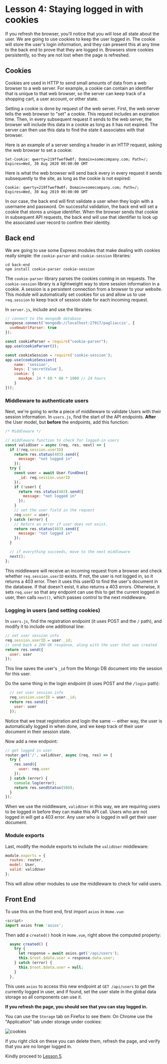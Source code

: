 # Lesson 4: Staying logged in with cookies

If you refresh the browser, you'll notice that you will lose all state about the user. We are going to use cookies to keep the user logged in. The cookie will store the user's login information, and they can present this at any time to the back end to prove that they are logged in. Browsers store cookies persistently, so they are not lost when the page is refreshed.

## Cookies

Cookies are used in HTTP to send small amounts of data from a web browser to a web server. For example, a cookie can contain an
identifier that is unique to that web browser, so the server can keep track of a shopping cart, a user account, or other state.

Setting a cookie is done by request of the web server. First, the web server tells the web browser to "set" a cookie. This request
includes an expiration time. Then, in every subsequent request it sends to the web server, the browser will include this data in a cookie
as long as it has not expired. The server can then use this data to find the state it associates with that browser.

Here is an example of a server sending a header in an HTTP request, asking the web browser to set a cookie:

```
Set-Cookie: qwerty=219ffwef9w0f; Domain=somecompany.com; Path=/; Expires=Wed, 30 Aug 2020 00:00:00 GMT
```

Here is what the web browser will send back every in every request it sends subsequently to the site, as long as the cookie is not expired:

```
Cookie: qwerty=219ffwef9w0f; Domain=somecompany.com; Path=/; Expires=Wed, 30 Aug 2019 00:00:00 GMT
```

In our case, the back end will first validate a user when they login with a username and password. On successful validation, the back end will set a cookie that stores a unique identifier. When the browser sends that cookie in subsequent API requests, the back end will use that identifier to look up the associated user record to confirm their identity.

## Back end

We are going to use some Express modules that make dealing with cookies really simple: the `cookie-parser` and `cookie-session` libraries:

```
cd back-end
npm install cookie-parser cookie-session
```

The `cookie-parser` library parses the cookies coming in on requests. The `cookie-session` library is a lightweight way to store session information in a cookie. A session is a persistent connection from a browser to your website. This module will automatically set cookies for us and allow us to use `req.session` to keep track of session state for each incoming request.

In `server.js`, include and use the libraries:

```javascript
// connect to the mongodb database
mongoose.connect('mongodb://localhost:27017/pagliaccio', {
  useNewUrlParser: true
});

const cookieParser = require("cookie-parser");
app.use(cookieParser());

const cookieSession = require('cookie-session');
app.use(cookieSession({
    name: 'session',
    keys: ['secretValue'],
    cookie: {
      maxAge: 24 * 60 * 60 * 1000 // 24 hours
    }
}));
```

### Middleware to authenticate users

Next, we're going to write a piece of middleware to validate Users with their session information. In `users.js`, find the start of the API endpoints. **After** the User model, but **before** the endpoints, add this function:

```javascript
/* Middleware */

// middleware function to check for logged-in users
const validUser = async (req, res, next) => {
  if (!req.session.userID)
    return res.status(403).send({
      message: "not logged in"
    });
  try {
    const user = await User.findOne({
      _id: req.session.userID
    });
    if (!user) {
      return res.status(403).send({
        message: "not logged in"
      });
    }
    // set the user field in the request
    req.user = user;
  } catch (error) {
    // Return an error if user does not exist.
    return res.status(403).send({
      message: "not logged in"
    });
  }

  // if everything succeeds, move to the next middleware
  next();
};
```

This middleware will receive an incoming request from a browser and check whether `req.session.userID` exists. If not, the user is not logged in, so it returns a 403 error. Then it uses this userID to find the user's document in the database. If that doesn't exist, it also returns a 403 errors. Otherwise, it sets `req.user` so that any endpoint can use this to get the current logged in user, then calls `next()`, which passes control to the next middleware.

### Logging in users (and setting cookies)

In `users.js`, find the registration endpoint (it uses POST and the `/` path), and modify it to include one additional line:

```javascript
// set user session info
req.session.userID = user._id;
// send back a 200 OK response, along with the user that was created
return res.send({
  user: user
});
```

This line saves the user's `_id` from the Mongo DB document into the session for this user.

Do the same thing in the login endpoint (it uses POST and the `/login` path):

```javascript
  // set user session info
  req.session.userID = user._id;
  return res.send({
    user: user
  });
```

Notice that we treat registration and login the same -- either way, the user is automatically logged in when done, and we keep track of their user document in their session state.

Now add a new endpoint:

```javascript
// get logged in user
router.get('/', validUser, async (req, res) => {
  try {
    res.send({
      user: req.user
    });
  } catch (error) {
    console.log(error);
    return res.sendStatus(500);
  }
});
```  

When we use the middleware, `validUser` in this way, we are requiring users to be logged in before they can make this API call. Users who are not logged in will get a 403 error. Any user who *is* logged in will get their user document.

### Module exports

Last, modify the module exports to include the `validUser` middleware:

```javascript
module.exports = {
  routes: router,
  model: User,
  valid: validUser
};
```

This will allow other modules to use the middleware to check for valid users.

## Front End

To use this on the front end, first import `axios` in `Home.vue`:

```javascript
<script>
import axios from 'axios';
```

Then add a `created()` hook in `Home.vue`, right above the computed property:

```javascript
  async created() {
    try {
      let response = await axios.get('/api/users');
      this.$root.$data.user = response.data.user;
    } catch (error) {
      this.$root.$data.user = null;
    }
  },
```

This uses `axios` to access this new endpoint at `GET /api/users` to get the currently logged in user, and if found, set the user state in the global data storage so all components can use it.

**If you refresh the page, you should see that you can stay logged in.**

You can use the `Storage` tab on Firefox to see them:
On Chrome use the "Application" tab under storage under cookies:

![cookies](/screenshots/cookies.png)

If you right click on these you can delete them, refresh the page, and verify that you are no longer logged in.

Kindly proceed to [Lesson 5](/tutorials/lesson5.md).

